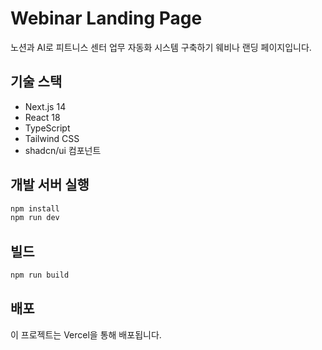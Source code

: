 # Webinar Landing Page

노션과 AI로 피트니스 센터 업무 자동화 시스템 구축하기 웨비나 랜딩 페이지입니다.

## 기술 스택

- Next.js 14
- React 18
- TypeScript
- Tailwind CSS
- shadcn/ui 컴포넌트

## 개발 서버 실행

```bash
npm install
npm run dev
```

## 빌드

```bash
npm run build
```

## 배포

이 프로젝트는 Vercel을 통해 배포됩니다. 